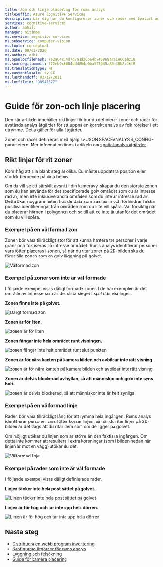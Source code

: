 ```yaml
---
title: Zon och linje placering för rums analys
titleSuffix: Azure Cognitive Services
description: Lär dig hur du konfigurerar zoner och rader med Spatial analys
services: cognitive-services
author: aahill
manager: nitinme
ms.service: cognitive-services
ms.subservice: computer-vision
ms.topic: conceptual
ms.date: 09/01/2020
ms.author: aahi
ms.openlocfilehash: 7e2a64c14d7d7a1d20b64b746969aca1e60ab218
ms.sourcegitcommit: 772eb9c6684dd4864e0ba507945a83e48b8c16f0
ms.translationtype: MT
ms.contentlocale: sv-SE
ms.lasthandoff: 03/19/2021
ms.locfileid: "90941677"
---
```

# <a name="zone-and-line-placement-guide"></a>Guide för zon-och linje placering

Den här artikeln innehåller rikt linjer för hur du definierar zoner och rader för avstånds analys åtgärder för att uppnå en korrekt analys av folk rörelser i ett utrymme. Detta gäller för alla åtgärder. 

Zoner och rader definieras med hjälp av JSON SPACEANALYSIS_CONFIG-parametern. Mer information finns i artikeln om [spatial analys åtgärder](spatial-analysis-operations.md) .

## <a name="guidelines-for-drawing-zones"></a>Rikt linjer för rit zoner

Kom ihåg att alla blank steg är olika. Du måste uppdatera position eller storlek beroende på dina behov.

Om du vill se ett särskilt avsnitt i din kameravy, skapar du den största zonen som du kan använda för det specificerade golv området som du är intresse rad av, men inte inklusive andra områden som du inte är intresse rad av. Detta ökar noggrannheten hos de data som samlas in och förhindrar falska positiva identifieringar från områden som du inte vill spåra. Var försiktig när du placerar hörnen i polygonen och se till att de inte är utanför det området som du vill spåra.  

### <a name="example-of-a-well-shaped-zone"></a>Exempel på en väl formad zon

Zonen bör vara tillräckligt stor för att kunna hantera tre personer i varje gräns och fokuseras på intresse området. Rums analys identifierar personer vars fötter placeras i zonen, så när du ritar zoner på 2D-bilden ska du föreställa zonen som en golv läggning på golvet.

![Välformad zon](./media/spatial-analysis/zone-good-example.png)

### <a name="examples-of-zones-that-arent-well-shaped"></a>Exempel på zoner som inte är väl formade

I följande exempel visas dåligt formade zoner. I de här exemplen är det område av intresse som är det sista steget i *spel tids* visningen.

**Zonen finns inte på golvet.**

![Dåligt formad zon](./media/spatial-analysis/zone-not-on-floor.png) 

**Zonen är för liten.**

![zonen är för liten](./media/spatial-analysis/zone-too-small.png)

**Zonen fångar inte hela området runt visningen.**

![zonen fångar inte helt området runt slut punkten](./media/spatial-analysis/zone-bad-capture.png)

**Zonen är för nära kanten på kamera bilden och avbildar inte rätt visning.**

![zonen är för nära kanten på kamera bilden och avbildar inte rätt visning](./media/spatial-analysis/zone-edge.png)

**Zonen är delvis blockerad av hyllan, så att människor och golv inte syns helt.**

![zonen är delvis blockerad, så att människor inte är helt synliga](./media/spatial-analysis/zone-partially-blocked.png)

### <a name="example-of-a-well-shaped-line"></a>Exempel på en välformad linje

Raden bör vara tillräckligt lång för att rymma hela ingången. Rums analys identifierar personer vars fötter korsar linjen, så när du ritar linjer på 2D-bilden är det dags att du ritar dem som om de ligger på golvet. 

Om möjligt utökar du linjen som är större än den faktiska ingången. Om detta inte kommer att resultera i extra korsningar (som i bilden nedan när linjen är mot en vägg) utökar du det.

![Välformad linje](./media/spatial-analysis/zone-line-good-example.png)

### <a name="examples-of-lines-that-arent-well-shaped"></a>Exempel på rader som inte är väl formade

I följande exempel visas dåligt definierade rader.

**Linjen täcker inte hela post sättet på golvet.**

![Linjen täcker inte hela post sättet på golvet](./media/spatial-analysis/zone-line-bad-coverage.png)

**Linjen är för hög och tar inte upp hela dörren.**

![Linjen är för hög och tar inte upp hela dörren](./media/spatial-analysis/zone-line-too-high.png)

## <a name="next-steps"></a>Nästa steg

* [Distribuera en webb program inventering](spatial-analysis-web-app.md)
* [Konfigurera åtgärder för rums analys](./spatial-analysis-operations.md)
* [Loggning och felsökning](spatial-analysis-logging.md)
* [Guide för kamera placering](spatial-analysis-camera-placement.md)
